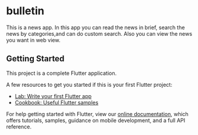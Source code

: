 # bulletin

This is a news app.
In this app you can read the news in brief,
search the news by categories,and can do custom
search. Also you can view the news you want in 
web view.

## Getting Started

This project is a complete Flutter application.

A few resources to get you started if this is your first Flutter project:

- [Lab: Write your first Flutter app](https://flutter.dev/docs/get-started/codelab)
- [Cookbook: Useful Flutter samples](https://flutter.dev/docs/cookbook)

For help getting started with Flutter, view our
[online documentation](https://flutter.dev/docs), which offers tutorials,
samples, guidance on mobile development, and a full API reference.
